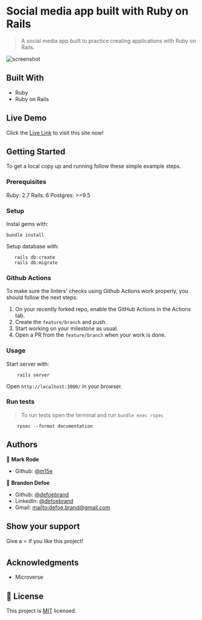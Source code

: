 # Social media app built with Ruby on Rails

> A social media app built to practice creating applications with Ruby on Rails.

![screenshot](public/screenshot.png)

## Built With

-   Ruby
-   Ruby on Rails

## Live Demo

Click the [Live Link](https://immense-mountain-95079.herokuapp.com/) to visit this site now!

## Getting Started

To get a local copy up and running follow these simple example steps.

### Prerequisites

Ruby: 2.7
Rails: 6
Postgres: >=9.5

### Setup

Instal gems with:

    bundle install

Setup database with:

       rails db:create
       rails db:migrate

### Github Actions

To make sure the linters' checks using Github Actions work properly, you should follow the next steps:

1.  On your recently forked repo, enable the GitHub Actions in the Actions tab.
2.  Create the `feature/branch` and push.
3.  Start working on your milestone as usual.
4.  Open a PR from the `feature/branch` when your work is done.

### Usage

Start server with:

        rails server

Open `http://localhost:3000/` in your browser.

### Run tests

> To run tests open the terminal and run `bundle exec rspec`

        rpsec --format documentation

## Authors

👤 **Mark Rode**

-   Github: [@m15e](https://github.com/m15e)

👤 **Brandon Defoe**

-   Github: [@defoebrand](https://github.com/defoebrand)
-   LinkedIn: [@defoebrand](https://www.linkedin.com/in/defoebrand/)
-   Gmail: <mailto:defoe.brand@gmail.com>

## Show your support

Give a ⭐️ if you like this project!

## Acknowledgments

-   Microverse

## 📝 License

This project is [MIT](lic.url) licensed.
